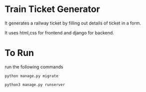 # Train Ticket Generator

It generates a railway ticket by filling out details of ticket in a form. 

It uses html,css for frontend and django for backend.



# To Run

run the following commands
```
python manage.py migrate
```

```
python3 manage.py runserver
```

